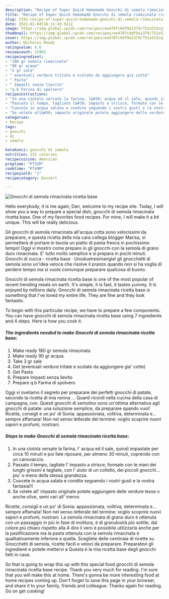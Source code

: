 ```yaml
---
description: "Recipe of Super Quick Homemade Gnocchi di semola rimacinata ricetta base"
title: "Recipe of Super Quick Homemade Gnocchi di semola rimacinata ricetta base"
slug: 2192-recipe-of-super-quick-homemade-gnocchi-di-semola-rimacinata-ricetta-base
date: 2021-01-04T16:11:43.921Z
image: https://img-global.cpcdn.com/recipes/ee4787c9df9a1379/751x532cq70/gnocchi-di-semola-rimacinata-ricetta-base-recipe-main-photo.jpg
thumbnail: https://img-global.cpcdn.com/recipes/ee4787c9df9a1379/751x532cq70/gnocchi-di-semola-rimacinata-ricetta-base-recipe-main-photo.jpg
cover: https://img-global.cpcdn.com/recipes/ee4787c9df9a1379/751x532cq70/gnocchi-di-semola-rimacinata-ricetta-base-recipe-main-photo.jpg
author: Nicholas Moody
ratingvalue: 4.6
reviewcount: 32962
recipeingredient:
- "180 gr semola rimacinata"
- "90 gr acqua"
- "2 gr sale"
- " eventuali verdure tritate e scolate da aggiungere gia cotte"
- " Pasta"
- " Impasti senza lievito"
- "q.b Farina di spolvero"
recipeinstructions:
- "In una ciotola versate la farina, l&#39; acqua ed il sale, quindi impastate per circa 10 minuti e poi fate riposare, per almeno 30 minuti, coprendo con un canovaccio."
- "Passato il tempo, tagliate l&#39; impasto a strisce, formate con le mani dei lunghi grissini e tagliate, con l&#39; aiuto di un coltello, dei piccoli gnocchi... piu&#39; o meno della stessa grandezza."
- "Cuocete in acqua salata e condite seguendo i vostri gusti e la vostra fantasia!!!"
- "Se volete all&#39; impasto originale potete aggiungere delle verdure lesse o anche olive, semi vari all&#39; inerno"
categories:
- Recipe
tags:
- gnocchi
- di
- semola

katakunci: gnocchi di semola 
nutrition: 135 calories
recipecuisine: American
preptime: "PT32M"
cooktime: "PT49M"
recipeyield: "1"
recipecategory: Dessert

---
```



![Gnocchi di semola rimacinata ricetta base](https://img-global.cpcdn.com/recipes/ee4787c9df9a1379/751x532cq70/gnocchi-di-semola-rimacinata-ricetta-base-recipe-main-photo.jpg)

Hello everybody, it is me again, Dan, welcome to my recipe site. Today, I will show you a way to prepare a special dish, gnocchi di semola rimacinata ricetta base. One of my favorites food recipes. For mine, I will make it a bit unique. This will be really delicious.

Gli gnocchi di semola rimacinata all&#39;acqua cotta sono velocissimi da preparare, e questa ricetta della mia cara collega blogger Marisa, vi permetterà di portare in tavola un piatto di pasta fresca in pochissimo tempo! Oggi vi mostro come preparo io gli gnocchi con la semola di grano duro rimacinata. E&#39; tutto molto semplice e si prepara in pochi minuti. Gnocchi di zucca - ricetta base · Unoduetresimangia! gli gnocchetti di semola sono un&#39;idea veloce che risolve il pranzo quando non si ha voglia di perdere tempo ma si vuole comunque preparare qualcosa di buono.

Gnocchi di semola rimacinata ricetta base is one of the most popular of recent trending meals on earth. It's simple, it is fast, it tastes yummy. It is enjoyed by millions daily. Gnocchi di semola rimacinata ricetta base is something that I've loved my entire life. They are fine and they look fantastic.


To begin with this particular recipe, we have to prepare a few components. You can have gnocchi di semola rimacinata ricetta base using 7 ingredients and 4 steps. Here is how you cook it.

<!--inarticleads1-->

##### The ingredients needed to make Gnocchi di semola rimacinata ricetta base:

1. Make ready 180 gr semola rimacinata
1. Make ready 90 gr acqua
1. Take 2 gr sale
1. Get  (eventuali verdure tritate e scolate da aggiungere gia&#39; cotte)
1. Get  Pasta
1. Prepare  Impasti senza lievito
1. Prepare q.b Farina di spolvero


Oggi vi sveliamo il segreto per preparare dei perfetti gnocchi di patate, secondo la ricetta di mia nonna … Quanti ricordi nella cucina della casa di campagna, con. Questi gnocchi di semolino sono un&#39;ottima alternativa agli gnocchi di patate: una soluzione semplice, da preparare quando vuoi! Ricette, consigli e un po&#39; di Sonia: appassionata, volitiva, determinata e… sempre affamata! Non nel senso letterale del termine: voglio scoprire nuovi sapori e profumi, nostrani. 

<!--inarticleads2-->

##### Steps to make Gnocchi di semola rimacinata ricetta base:

1. In una ciotola versate la farina, l&#39; acqua ed il sale, quindi impastate per circa 10 minuti e poi fate riposare, per almeno 30 minuti, coprendo con un canovaccio.
1. Passato il tempo, tagliate l&#39; impasto a strisce, formate con le mani dei lunghi grissini e tagliate, con l&#39; aiuto di un coltello, dei piccoli gnocchi... piu&#39; o meno della stessa grandezza.
1. Cuocete in acqua salata e condite seguendo i vostri gusti e la vostra fantasia!!!
1. Se volete all&#39; impasto originale potete aggiungere delle verdure lesse o anche olive, semi vari all&#39; inerno


Ricette, consigli e un po&#39; di Sonia: appassionata, volitiva, determinata e… sempre affamata! Non nel senso letterale del termine: voglio scoprire nuovi sapori e profumi, nostrani. La semola rimacinata di grano duro è ottenuta con un passaggio in più in fase di molitura, è di granulosità più sottile, dal colore più chiaro rispetto alla A dire il vero è possibile utilizzarla anche per la pastificazione ma la pasta ottenuta con la semola rimacinata è qualitativamente inferiore a quella. Scegliete delle centinaia di ricette su Gnocchetti di semola, ricette facili e veloci da preparare. Preparatevi gli ingredienti e potete mettervi a Questa è la mia ricetta base degli gnocchi fatti in casa. 

So that is going to wrap this up with this special food gnocchi di semola rimacinata ricetta base recipe. Thank you very much for reading. I'm sure that you will make this at home. There's gonna be more interesting food at home recipes coming up. Don't forget to save this page in your browser, and share it to your family, friends and colleague. Thanks again for reading. Go on get cooking!
